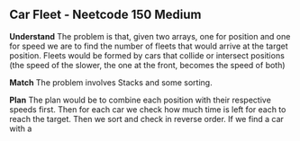 ## Car Fleet - Neetcode 150 Medium
**Understand**
The problem is that, given two arrays, one for position and one for speed we are to find the number of fleets that would arrive at the target position. Fleets would be formed by cars that collide or intersect positions (the speed of the slower, the one at the front, becomes the speed of both)

**Match**
The problem involves Stacks and some sorting.

**Plan**
The plan would be to combine each position with their respective speeds first.
Then for each car we check how much time is left for each to reach the target. Then we sort and check in reverse order. If we find a car with a 